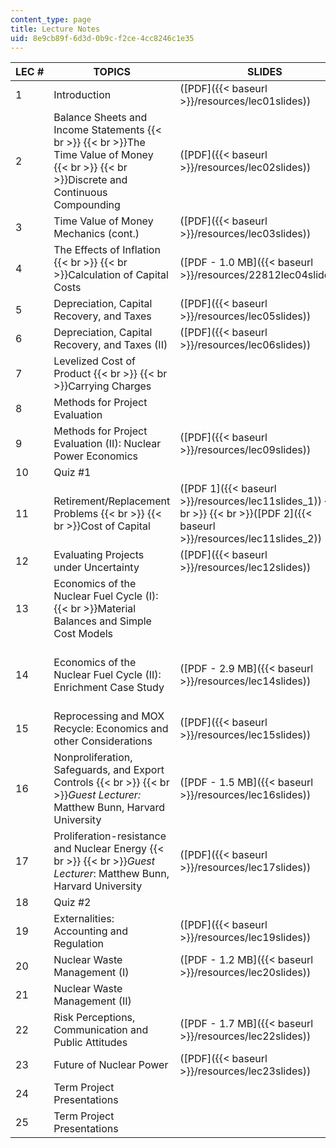 ```yaml
---
content_type: page
title: Lecture Notes
uid: 8e9cb89f-6d3d-0b9c-f2ce-4cc8246c1e35
---
```


| LEC # | TOPICS | SLIDES | NOTES |
| --- | --- | --- | --- |
| 1 | Introduction | ([PDF]({{< baseurl >}}/resources/lec01slides)) | &nbsp; |
| 2 | Balance Sheets and Income Statements  {{< br >}}  {{< br >}}The Time Value of Money  {{< br >}}  {{< br >}}Discrete and Continuous Compounding | ([PDF]({{< baseurl >}}/resources/lec02slides)) | ([PDF]({{< baseurl >}}/resources/lec02notes)) |
| 3 | Time Value of Money Mechanics (cont.) | ([PDF]({{< baseurl >}}/resources/lec03slides)) | &nbsp; |
| 4 | The Effects of Inflation  {{< br >}}  {{< br >}}Calculation of Capital Costs | ([PDF - 1.0 MB]({{< baseurl >}}/resources/22812lec04slides2)) | ([PDF]({{< baseurl >}}/resources/lec04notes)) |
| 5 | Depreciation, Capital Recovery, and Taxes | ([PDF]({{< baseurl >}}/resources/lec05slides)) | &nbsp; |
| 6 | Depreciation, Capital Recovery, and Taxes (II) | ([PDF]({{< baseurl >}}/resources/lec06slides)) | &nbsp; |
| 7 | Levelized Cost of Product  {{< br >}}  {{< br >}}Carrying Charges | &nbsp; | ([PDF]({{< baseurl >}}/resources/lec07notes)) |
| 8 | Methods for Project Evaluation | &nbsp; | ([XLS]({{< baseurl >}}/resources/lec08notes)) |
| 9 | Methods for Project Evaluation (II): Nuclear Power Economics | ([PDF]({{< baseurl >}}/resources/lec09slides)) | ([PDF]({{< baseurl >}}/resources/lec09notes)) |
| 10 | Quiz #1 | &nbsp; |
| 11 | Retirement/Replacement Problems  {{< br >}}  {{< br >}}Cost of Capital | ([PDF 1]({{< baseurl >}}/resources/lec11slides_1))  {{< br >}}  {{< br >}}([PDF 2]({{< baseurl >}}/resources/lec11slides_2)) | &nbsp; |
| 12 | Evaluating Projects under Uncertainty | ([PDF]({{< baseurl >}}/resources/lec12slides)) | &nbsp; |
| 13 | Economics of the Nuclear Fuel Cycle (I):  {{< br >}}Material Balances and Simple Cost Models | &nbsp; |
| 14 | Economics of the Nuclear Fuel Cycle (II): Enrichment Case Study | ([PDF - 2.9 MB]({{< baseurl >}}/resources/lec14slides)) | ([PDF 1]({{< baseurl >}}/resources/lec14note_1))  {{< br >}}  {{< br >}}([PDF 2]({{< baseurl >}}/resources/lec14note_2)) |
| 15 | Reprocessing and MOX Recycle: Economics and other Considerations | ([PDF]({{< baseurl >}}/resources/lec15slides)) | ([PDF]({{< baseurl >}}/resources/lec15note)) |
| 16 | Nonproliferation, Safeguards, and Export Controls  {{< br >}}  {{< br >}}_Guest Lecturer:_ Matthew Bunn, Harvard University | ([PDF - 1.5 MB]({{< baseurl >}}/resources/lec16slides)) | ([PDF]({{< baseurl >}}/resources/lec16notes)) (Courtesy of Matthew Bunn. Used with permission.) |
| 17 | Proliferation-resistance and Nuclear Energy  {{< br >}}  {{< br >}}_Guest Lecturer_: Matthew Bunn, Harvard University | ([PDF]({{< baseurl >}}/resources/lec17slides)) | &nbsp; |
| 18 | Quiz #2 | &nbsp; |
| 19 | Externalities: Accounting and Regulation | ([PDF]({{< baseurl >}}/resources/lec19slides)) | ([PDF]({{< baseurl >}}/resources/lec19notes)) |
| 20 | Nuclear Waste Management (I) | ([PDF - 1.2 MB]({{< baseurl >}}/resources/lec20slides)) | &nbsp; |
| 21 | Nuclear Waste Management (II) | &nbsp; |
| 22 | Risk Perceptions, Communication and Public Attitudes | ([PDF - 1.7 MB]({{< baseurl >}}/resources/lec22slides)) | &nbsp; |
| 23 | Future of Nuclear Power | ([PDF]({{< baseurl >}}/resources/lec23slides)) | &nbsp; |
| 24 | Term Project Presentations | &nbsp; |
| 25 | Term Project Presentations | &nbsp; |